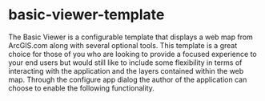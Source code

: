 basic-viewer-template
=====================

The Basic Viewer is a configurable template that displays a web map from ArcGIS.com along with several optional tools.  This template is a great choice for those of you who are looking to provide a focused experience to your end users but would still like to include some flexibility in terms of interacting with the application and the layers contained within the web map.  Through the configure app dialog the author of the application can choose to enable the following functionality.
